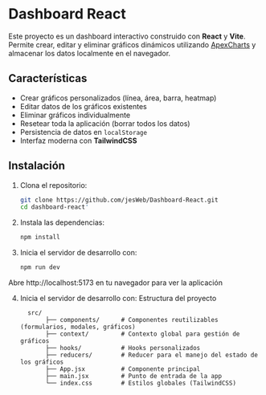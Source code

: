# Dashboard React

Este proyecto es un dashboard interactivo construido con **React** y **Vite**. Permite crear, editar y eliminar gráficos dinámicos utilizando [ApexCharts](https://apexcharts.com/) y almacenar los datos localmente en el navegador.

## Características

- Crear gráficos personalizados (línea, área, barra, heatmap)
- Editar datos de los gráficos existentes
- Eliminar gráficos individualmente
- Resetear toda la aplicación (borrar todos los datos)
- Persistencia de datos en `localStorage`
- Interfaz moderna con **TailwindCSS**

## Instalación

1. Clona el repositorio:

   ```sh
   git clone https://github.com/jesWeb/Dashboard-React.git
   cd dashboard-react'

  2. Instala las dependencias:
      ```sh
     npm install

  3. Inicia el servidor de desarrollo con:
     ```sh
     npm run dev

  Abre http://localhost:5173 en tu navegador para ver la aplicación

  4. Inicia el servidor de desarrollo con:
       Estructura del proyecto
       ```text
         src/
              ├── components/      # Componentes reutilizables (formularios, modales, gráficos)
              ├── context/         # Contexto global para gestión de gráficos
              ├── hooks/           # Hooks personalizados
              ├── reducers/        # Reducer para el manejo del estado de los gráficos
              ├── App.jsx          # Componente principal
              ├── main.jsx         # Punto de entrada de la app
              └── index.css        # Estilos globales (TailwindCSS)

